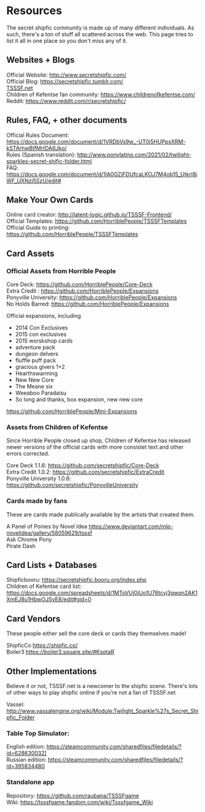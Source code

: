 Resources
============

The secret shipfic community is made up of many different individuals. As such, there's 
a ton of stuff all scattered across the web. This page tries to list it all in one place
so you don't miss any of it.


Websites + Blogs
-----------------------
Official Website: <http://www.secretshipfic.com/>  
Official Blog: <https://secretshipfic.tumblr.com/>  
[TSSSF.net](http://www.tsssf.net)  
Children of Kefentse fan community: <https://www.childrenofkefentse.com/>  
Reddit: <https://www.reddit.com/r/secretshipfic/>  


Rules, FAQ, + other documents
-------------------------------
Official Rules Document: <https://docs.google.com/document/d/1VRDbVs9w_-UT0i5HUPpsXRM-kSTArhwBIfMrtDA6Jko/>  
Rules (Spanish translation): <http://www.ponylatino.com/2021/02/twilight-sparkles-secret-shific-folder.html>  
FAQ: <https://docs.google.com/document/d/1lA0GZiFDUfcaLKOJ7M4ob15_Utkrl8iWF_UXNzj5SzU/edit#>  



Make Your Own Cards
--------------------------

Online card creator: <http://latent-logic.github.io/TSSSF-Frontend/>  
Official Templates: <https://github.com/HorriblePeople/TSSSFTemplates> 
Official Guide to printing: <https://github.com/HorriblePeople/TSSSFTemplates>  


Card Assets
---------------------------

### Official Assets from Horrible People ###

Core Deck: <https://github.com/HorriblePeople/Core-Deck>    
Extra Credit : <https://github.com/HorriblePeople/Expansions>    
Ponyville University: <https://github.com/HorriblePeople/Expansions>    
No Holds Barred: <https://github.com/HorriblePeople/Expansions>    

Official expansions, including  
- 2014 Con Exclusives  
- 2015 con exclusives  
- 2015 worskshop cards  
- adventure pack  
- dungeon delvers  
- fluffle puff pack  
- gracious givers 1+2  
- Hearthswarming  
- New New Core  
- The Meane six  
- Weeaboo Paradaisu
- So long and thanks, box expansion, new new core

<https://github.com/HorriblePeople/Mini-Expansions>

### Assets from Children of Kefentse ###

Since Horrible People closed up shop, Children of Kefentse has released newer
versions of the official cards with more consistet text and other errors corrected.

Core Deck 1.1.6: <https://github.com/secretshipfic/Core-Deck>   
Extra Credit 1.0.2:  <https://github.com/secretshipfic/ExtraCredit>  
Ponyville University 1.0.6: <https://github.com/secretshipfic/PonyvilleUniversity>

### Cards made by fans ###

These are cards made publically available by the artists that created them. 

A Panel of Ponies by Novel Idea <https://www.deviantart.com/mlp-novelidea/gallery/58059629/tsssf>  
Ask Chrome Pony  
Pirate Dash  



Card Lists + Databases
----------------------

Shipficbooru: <https://secretshipfic.booru.org/index.php>  
Children of Kefentse card list: <https://docs.google.com/spreadsheets/d/1MToVUj0jUo1U76tcyj3gwqn2AK1XmEJ8u1HbwOJSyE8/edit#gid=0>


Card Vendors
------------------

These people either sell the core deck or cards they themselves made!

ShipficCo <https://shipfic.co/>  
Boiler3 <https://boiler3.square.site/#KsqtaR>



Other Implementations
------------------

Believe it or not, TSSSF.net is a newcomer to the shipfic scene. There's lots of other ways
to play shipfic online if you're not a fan of TSSSF.net

Vassel: <http://www.vassalengine.org/wiki/Module:Twilight_Sparkle%27s_Secret_Shipfic_Folder>

### Table Top Simulator: ### 

English edition: <https://steamcommunity.com/sharedfiles/filedetails/?id=628630032]>  
Russian edition: <https://steamcommunity.com/sharedfiles/filedetails/?id=395834480>  

### Standalone app ###
Repository: <https://github.com/raubana/TSSSFgame>  
Wiki: <https://tsssfgame.fandom.com/wiki/Tsssfgame_Wiki>  
 